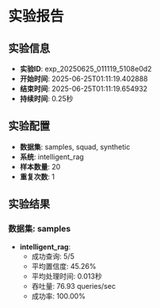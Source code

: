 # 实验报告

## 实验信息
- **实验ID**: exp_20250625_011119_5108e0d2
- **开始时间**: 2025-06-25T01:11:19.402888
- **结束时间**: 2025-06-25T01:11:19.654932
- **持续时间**: 0.25秒

## 实验配置
- **数据集**: samples, squad, synthetic
- **系统**: intelligent_rag
- **样本数量**: 20
- **重复次数**: 1

## 实验结果

### 数据集: samples

- **intelligent_rag**:
  - 成功查询: 5/5
  - 平均置信度: 45.26%
  - 平均处理时间: 0.013秒
  - 吞吐量: 76.93 queries/sec
  - 成功率: 100.00%

